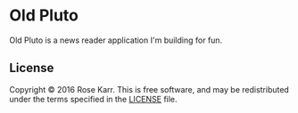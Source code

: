# Old Pluto

Old Pluto is a news reader application I'm building for fun.

## License

Copyright © 2016 Rose Karr. This is free software, and may be redistributed
under the terms specified in the
[LICENSE](https://github.com/dylankarr/oldpluto/blob/master/LICENSE) file.
